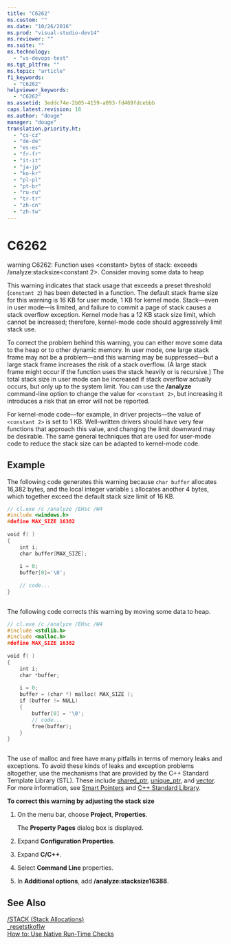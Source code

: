 ```yaml
---
title: "C6262"
ms.custom: ""
ms.date: "10/26/2016"
ms.prod: "visual-studio-dev14"
ms.reviewer: ""
ms.suite: ""
ms.technology: 
  - "vs-devops-test"
ms.tgt_pltfrm: ""
ms.topic: "article"
f1_keywords: 
  - "C6262"
helpviewer_keywords: 
  - "C6262"
ms.assetid: 3eddc74e-2b05-4159-a093-fd469fdcebbb
caps.latest.revision: 18
ms.author: "douge"
manager: "douge"
translation.priority.ht: 
  - "cs-cz"
  - "de-de"
  - "es-es"
  - "fr-fr"
  - "it-it"
  - "ja-jp"
  - "ko-kr"
  - "pl-pl"
  - "pt-br"
  - "ru-ru"
  - "tr-tr"
  - "zh-cn"
  - "zh-tw"
---
```

# C6262
warning C6262: Function uses \<constant> bytes of stack: exceeds /analyze:stacksize\<constant 2>. Consider moving some data to heap  
  
 This warning indicates that stack usage that exceeds a preset threshold (`constant 2`) has been detected in a function. The default stack frame size for this warning is 16 KB for user mode, 1 KB for kernel mode. Stack—even in user mode—is limited, and failure to commit a page of stack causes a stack overflow exception. Kernel mode has a 12 KB stack size limit, which cannot be increased; therefore, kernel-mode code should aggressively limit stack use.  
  
 To correct the problem behind this warning, you can either move some data to the heap or to other dynamic memory.  In user mode, one large stack frame may not be a problem—and this warning may be suppressed—but a large stack frame increases the risk of a stack overflow. (A large stack frame might occur if the function uses the stack heavily or is recursive.) The total stack size in user mode can be increased if stack overflow actually occurs, but only up to the system limit.  You can use the **/analyze** command-line option to change the value for `<constant 2>`, but increasing it introduces a risk that an error will not be reported.  
  
 For kernel-mode code—for example, in driver projects—the value of `<constant 2>` is set to 1 KB. Well-written drivers should have very few functions that approach this value, and changing the limit downward may be desirable.  The same general techniques that are used for user-mode code to reduce the stack size can be adapted to kernel-mode code.  
  
## Example  
 The following code generates this warning because `char buffer` allocates 16,382 bytes, and the local integer variable `i` allocates another 4 bytes, which together exceed the default stack size limit of 16 KB.  
  
```cpp  
// cl.exe /c /analyze /EHsc /W4  
#include <windows.h>  
#define MAX_SIZE 16382  
  
void f( )  
{  
    int i;  
    char buffer[MAX_SIZE];  
  
    i = 0;  
    buffer[0]='\0';  
  
    // code...  
}  
  
```  
  
 The following code corrects this warning by moving some data to heap.  
  
```cpp  
// cl.exe /c /analyze /EHsc /W4  
#include <stdlib.h>     
#include <malloc.h>  
#define MAX_SIZE 16382  
  
void f( )  
{  
    int i;  
    char *buffer;  
  
    i = 0;  
    buffer = (char *) malloc( MAX_SIZE );  
    if (buffer != NULL)   
    {  
        buffer[0] = '\0';  
        // code...  
        free(buffer);  
    }  
}  
  
```  
  
 The use of malloc and free have many pitfalls in terms of memory leaks and exceptions. To avoid these kinds of leaks and exception problems altogether, use the mechanisms that are provided by the C++ Standard Template Library (STL). These include [shared_ptr](../Topic/shared_ptr%20Class.md), [unique_ptr](../Topic/unique_ptr%20Class.md), and [vector](../Topic/%3Cvector%3E.md). For more information, see [Smart Pointers](../Topic/Smart%20Pointers%20\(Modern%20C++\).md) and [C++ Standard Library](../Topic/C++%20Standard%20Library%20Reference.md).  
  
 **To correct this warning by adjusting the stack size**  
  
1.  On the menu bar, choose **Project**, **Properties**.  
  
     The **Property Pages** dialog box is displayed.  
  
2.  Expand **Configuration Properties**.  
  
3.  Expand **C/C++**.  
  
4.  Select **Command Line** properties.  
  
5.  In **Additional options**, add **/analyze:stacksize16388**.  
  
## See Also  
 [/STACK (Stack Allocations)](../Topic/-STACK%20\(Stack%20Allocations\).md)   
 [_resetstkoflw](../Topic/_resetstkoflw.md)   
 [How to: Use Native Run-Time Checks](../debugger/how-to--use-native-run-time-checks.md)